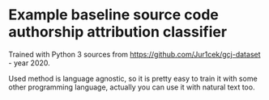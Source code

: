 # Example baseline source code authorship attribution classifier

Trained with Python 3 sources from https://github.com/Jur1cek/gcj-dataset - year 2020.

Used method is language agnostic, so it is pretty easy to train it with some other programming language, actually you can use it with natural text too.
